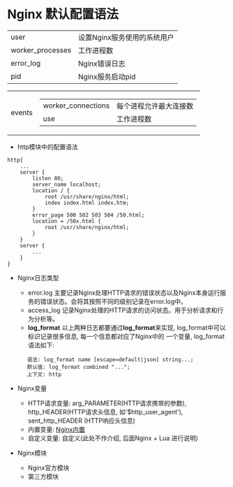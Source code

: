 # Nginx 默认配置语法
<table>
    <tr>
        <td>user</td>
        <td>设置Nginx服务使用的系统用户</td>
    </tr>
    <tr>
        <td>worker_processes</td>
        <td>工作进程数</td>
    </tr>
    <tr>
        <td>error_log</td>
        <td>Nginx错误日志</td>
    </tr>
    <tr>
        <td>pid</td>
        <td>Nginx服务启动pid</td>
    </tr>
</table>
<table>
    <tr>
        <td>events</td>
        <td>
            <table>
                <tr>
                    <td>worker_connections</td>
                    <td>每个进程允许最大连接数</td>
                </tr>
                <tr>
                    <td>use</td>
                    <td>工作进程数</td>
                </tr>
            </table>
        </td>
    </tr>
</table>

- http模块中的配置语法  
```
http{
    ...
    server {
        listen 80;
        server_name localhost;
        location / {
            root /usr/share/nginx/html;
            index index.html index.htm;
        }
        error_page 500 502 503 504 /50.html;
        location = /50x.html {
            root /usr/share/nginx/html;
        }
    }
    server {
        ...
    }
}
```
- Nginx日志类型  
    - error.log 主要记录Nginx处理HTTP请求的错误状态以及Nginx本身运行服务的错误状态。会将其按照不同的级别记录在error.log中。
    - access_log 记录Nginx处理的HTTP请求的访问状态。用于分析请求和行为分析等。 
    - **log_format** 以上两种日志都要通过**log_format**来实现, log_format中可以标识记录很多信息, 每一个信息都对应了Nginx中的
    一个变量, log_format语法如下:
    
    ```
       语法: log_format name [escape=default|json] string...;
       默认值: log_format combined "...";
       上下文: http
    ```  
- Nginx变量
    - HTTP请求变量: arg_PARAMETER(HTTP请求携带的参数), http_HEADER(HTTP请求头信息, 如'$http_user_agent'), sent_http_HEADER
    (HTTP响应头信息) 
    - 内置变量: [Nginx内置](https://nginx.org/en/docs/http/ngx_http_core_module.html#var_status)
    - 自定义变量: 自定义(此处不作介绍, 后面Nginx + Lua 进行说明)   
- Nginx模块
    - Nginx官方模块
    - 第三方模块